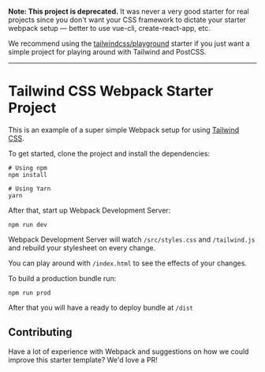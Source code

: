 **Note: This project is deprecated.** It was never a very good starter for real projects since you don't want your CSS framework to dictate your starter webpack setup — better to use vue-cli, create-react-app, etc.

We recommend using the [tailwindcss/playground](https://github.com/tailwindcss/playground) starter if you just want a simple project for playing around with Tailwind and PostCSS.

---

# Tailwind CSS Webpack Starter Project

This is an example of a super simple Webpack setup for using [Tailwind CSS](https://tailwindcss.com).

To get started, clone the project and install the dependencies:

```
# Using npm
npm install

# Using Yarn
yarn
```

After that, start up Webpack Development Server:

```
npm run dev
```

Webpack Development Server will watch `/src/styles.css` and `/tailwind.js` and rebuild your stylesheet on every change.

You can play around with `/index.html` to see the effects of your changes.

To build a production bundle run:

```
npm run prod
```

After that you will have a ready to deploy bundle at `/dist`

## Contributing

Have a lot of experience with Webpack and suggestions on how we could improve this starter template? We'd love a PR!
